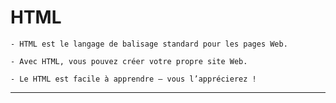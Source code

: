 # **HTML**

    - HTML est le langage de balisage standard pour les pages Web.

    - Avec HTML, vous pouvez créer votre propre site Web.

    - Le HTML est facile à apprendre – vous l’apprécierez !
---